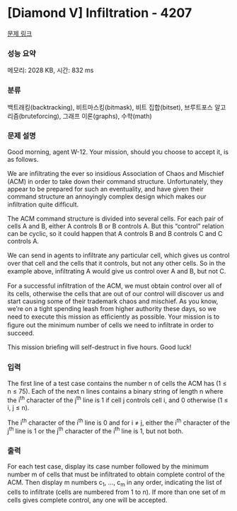 # [Diamond V] Infiltration - 4207 

[문제 링크](https://www.acmicpc.net/problem/4207) 

### 성능 요약

메모리: 2028 KB, 시간: 832 ms

### 분류

백트래킹(backtracking), 비트마스킹(bitmask), 비트 집합(bitset), 브루트포스 알고리즘(bruteforcing), 그래프 이론(graphs), 수학(math)

### 문제 설명

<p>Good morning, agent W-12. Your mission, should you choose to accept it, is as follows.</p>

<p>We are inﬁltrating the ever so insidious Association of Chaos and Mischief (ACM) in order to take down their command structure. Unfortunately, they appear to be prepared for such an eventuality, and have given their command structure an annoyingly complex design which makes our inﬁltration quite difﬁcult.</p>

<p>The ACM command structure is divided into several cells. For each pair of cells A and B, either A controls B or B controls A. But this “control” relation can be cyclic, so it could happen that A controls B and B controls C and C controls A.</p>

<p>We can send in agents to inﬁltrate any particular cell, which gives us control over that cell and the cells that it controls, but not any other cells. So in the example above, inﬁltrating A would give us control over A and B, but not C.</p>

<p>For a successful inﬁltration of the ACM, we must obtain control over all of its cells, otherwise the cells that are out of our control will discover us and start causing some of their trademark chaos and mischief. As you know, we’re on a tight spending leash from higher authority these days, so we need to execute this mission as efﬁciently as possible. Your mission is to ﬁgure out the minimum number of cells we need to inﬁltrate in order to succeed.</p>

<p>This mission brieﬁng will self-destruct in ﬁve hours. Good luck!</p>

### 입력 

 <p>The ﬁrst line of a test case contains the number n of cells the ACM has (1 ≤ n ≤ 75). Each of the next n lines contains a binary string of length n where the i<sup>th</sup> character of the j<sup>th</sup> line is 1 if cell j controls cell i, and 0 otherwise (1 ≤ i, j ≤ n).</p>

<p>The i<sup>th</sup> character of the i<sup>th</sup> line is 0 and for i ≠ j, either the i<sup>th</sup> character of the j<sup>th</sup> line is 1 or the j<sup>th</sup> character of the i<sup>th</sup> line is 1, but not both.</p>

### 출력 

 <p>For each test case, display its case number followed by the minimum number m of cells that must be inﬁltrated to obtain complete control of the ACM. Then display m numbers c<sub>1</sub>, ..., c<sub>m</sub> in any order, indicating the list of cells to inﬁltrate (cells are numbered from 1 to n). If more than one set of m cells gives complete control, any one will be accepted.</p>

